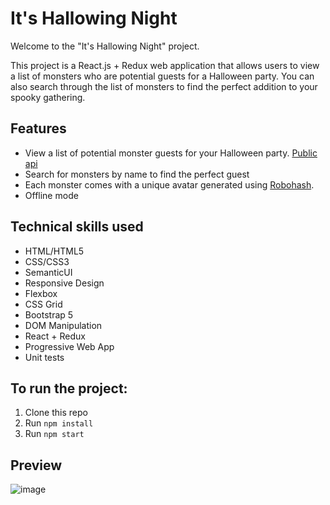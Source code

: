 
# It's Hallowing Night

Welcome to the "It's Hallowing Night" project. 

This project is a React.js + Redux web application that allows users to view a list of monsters who are potential guests for a Halloween party. You can also search through the list of monsters to find the perfect addition to your spooky gathering. 

## Features

- View a list of potential monster guests for your Halloween party. [Public api](https://jsonplaceholder.typicode.com/users)
- Search for monsters by name to find the perfect guest
- Each monster comes with a unique avatar generated using [Robohash](https://robohash.org/).
- Offline mode

## Technical skills used

- HTML/HTML5
- CSS/CSS3
- SemanticUI
- Responsive Design
- Flexbox
- CSS Grid
- Bootstrap 5
- DOM Manipulation
- React + Redux
- Progressive Web App
- Unit tests

## To run the project:

1. Clone this repo
2. Run `npm install`
3. Run `npm start`

## Preview
![image](https://github.com/IlonaZaika/monsters/assets/79915514/4ca69004-8595-4682-9043-8f8b6ecf5ef5)

